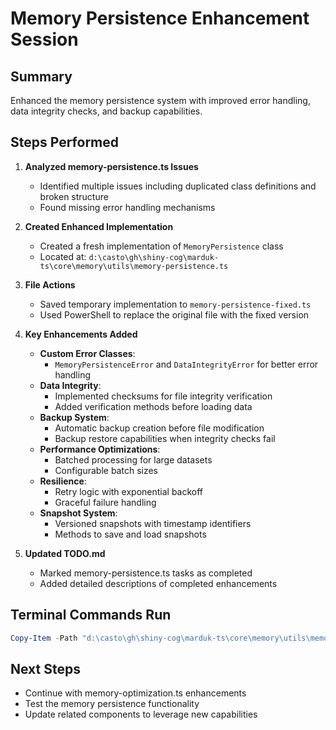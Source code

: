 # Memory Persistence Enhancement Session

## Summary
Enhanced the memory persistence system with improved error handling, data integrity checks, and backup capabilities.

## Steps Performed

1. **Analyzed memory-persistence.ts Issues**
   - Identified multiple issues including duplicated class definitions and broken structure
   - Found missing error handling mechanisms

2. **Created Enhanced Implementation**
   - Created a fresh implementation of `MemoryPersistence` class
   - Located at: `d:\casto\gh\shiny-cog\marduk-ts\core\memory\utils\memory-persistence.ts`

3. **File Actions**
   - Saved temporary implementation to `memory-persistence-fixed.ts`
   - Used PowerShell to replace the original file with the fixed version

4. **Key Enhancements Added**
   - **Custom Error Classes**:
     - `MemoryPersistenceError` and `DataIntegrityError` for better error handling
   - **Data Integrity**:
     - Implemented checksums for file integrity verification
     - Added verification methods before loading data
   - **Backup System**:
     - Automatic backup creation before file modification
     - Backup restore capabilities when integrity checks fail
   - **Performance Optimizations**:
     - Batched processing for large datasets
     - Configurable batch sizes
   - **Resilience**:
     - Retry logic with exponential backoff
     - Graceful failure handling
   - **Snapshot System**:
     - Versioned snapshots with timestamp identifiers
     - Methods to save and load snapshots

5. **Updated TODO.md**
   - Marked memory-persistence.ts tasks as completed
   - Added detailed descriptions of completed enhancements

## Terminal Commands Run
```powershell
Copy-Item -Path "d:\casto\gh\shiny-cog\marduk-ts\core\memory\utils\memory-persistence-fixed.ts" -Destination "d:\casto\gh\shiny-cog\marduk-ts\core\memory\utils\memory-persistence.ts" -Force
```

## Next Steps
- Continue with memory-optimization.ts enhancements
- Test the memory persistence functionality
- Update related components to leverage new capabilities
